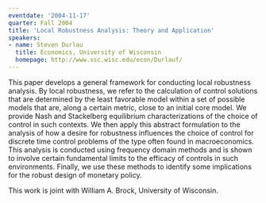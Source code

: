 ```yaml
---
eventdate: '2004-11-17'
quarter: Fall 2004
title: 'Local Robustness Analysis: Theory and Application'
speakers:
- name: Steven Durlau
  title: Economics, University of Wisconsin
  homepage: http://www.ssc.wisc.edu/econ/Durlauf/
---
```

This paper develops a general framework for conducting local robustness analysis. By local robustness, we refer to the calculation of control solutions that are determined by the least favorable model within a set of possible models that are, along a certain metric, close to an initial core model. We provide Nash and Stackelberg equilibrium characterizations of the choice of control in such contexts. We then apply this abstract formulation to the analysis of how a desire for robustness influences the choice of control for discrete time control problems of the type often found in macroeconomics. This analysis is conducted using frequency domain methods and is shown to involve certain fundamental limits to the efficacy of controls in such environments. Finally, we use these methods to identify some implications for the robust design of monetary policy.

This work is joint with William A. Brock, University of Wisconsin.